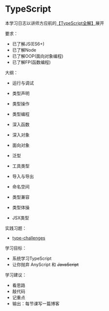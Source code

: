 # TypeScript

本学习日志以讲师方应航的[【TypeScript全解】](https://www.bilibili.com/video/BV1ig411k7pf)展开

要求：

- 已了解JS(ES6+)
- 已了解Node
- 已了解OOP(面向对象编程)
- 已了解FP(函数编程)

大纲：

- 运行与调试
- 类型声明
- 类型操作
- 类型编程
- 深入函数
- 深入对象

- 面向对象
- 泛型
- 工具类型
- 导入与导出
- 命名空间
- 类型兼容

- 类型体操
- JSX类型

实践习题：

- [type-challenges](https://github.com/type-challenges/type-challenges)

学习目标：

- 系统学习TypeScript
- 让你抛弃 AnyScript 和 ~~JavaScript~~

学习建议：

- 看思路
- 敲代码
- 记重点
- 输出：每节课写一篇博客

